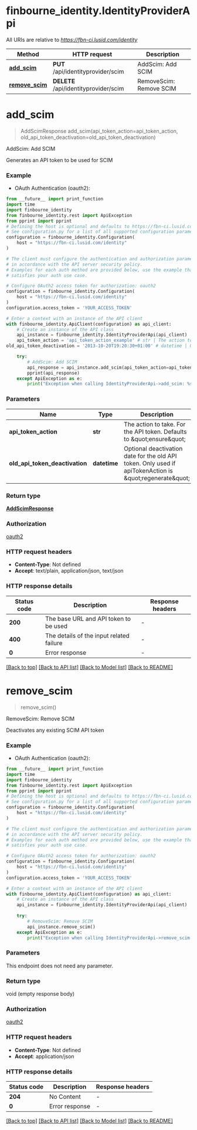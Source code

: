 # finbourne_identity.IdentityProviderApi

All URIs are relative to *https://fbn-ci.lusid.com/identity*

Method | HTTP request | Description
------------- | ------------- | -------------
[**add_scim**](IdentityProviderApi.md#add_scim) | **PUT** /api/identityprovider/scim | AddScim: Add SCIM
[**remove_scim**](IdentityProviderApi.md#remove_scim) | **DELETE** /api/identityprovider/scim | RemoveScim: Remove SCIM


# **add_scim**
> AddScimResponse add_scim(api_token_action=api_token_action, old_api_token_deactivation=old_api_token_deactivation)

AddScim: Add SCIM

Generates an API token to be used for SCIM

### Example

* OAuth Authentication (oauth2):
```python
from __future__ import print_function
import time
import finbourne_identity
from finbourne_identity.rest import ApiException
from pprint import pprint
# Defining the host is optional and defaults to https://fbn-ci.lusid.com/identity
# See configuration.py for a list of all supported configuration parameters.
configuration = finbourne_identity.Configuration(
    host = "https://fbn-ci.lusid.com/identity"
)

# The client must configure the authentication and authorization parameters
# in accordance with the API server security policy.
# Examples for each auth method are provided below, use the example that
# satisfies your auth use case.

# Configure OAuth2 access token for authorization: oauth2
configuration = finbourne_identity.Configuration(
    host = "https://fbn-ci.lusid.com/identity"
)
configuration.access_token = 'YOUR_ACCESS_TOKEN'

# Enter a context with an instance of the API client
with finbourne_identity.ApiClient(configuration) as api_client:
    # Create an instance of the API class
    api_instance = finbourne_identity.IdentityProviderApi(api_client)
    api_token_action = 'api_token_action_example' # str | The action to take. For the API token. Defaults to \"ensure\" (optional)
old_api_token_deactivation = '2013-10-20T19:20:30+01:00' # datetime | Optional deactivation date for the old API token. Only used if apiTokenAction is \"regenerate\" (optional)

    try:
        # AddScim: Add SCIM
        api_response = api_instance.add_scim(api_token_action=api_token_action, old_api_token_deactivation=old_api_token_deactivation)
        pprint(api_response)
    except ApiException as e:
        print("Exception when calling IdentityProviderApi->add_scim: %s\n" % e)
```

### Parameters

Name | Type | Description  | Notes
------------- | ------------- | ------------- | -------------
 **api_token_action** | **str**| The action to take. For the API token. Defaults to \&quot;ensure\&quot; | [optional] 
 **old_api_token_deactivation** | **datetime**| Optional deactivation date for the old API token. Only used if apiTokenAction is \&quot;regenerate\&quot; | [optional] 

### Return type

[**AddScimResponse**](AddScimResponse.md)

### Authorization

[oauth2](../README.md#oauth2)

### HTTP request headers

 - **Content-Type**: Not defined
 - **Accept**: text/plain, application/json, text/json

### HTTP response details
| Status code | Description | Response headers |
|-------------|-------------|------------------|
**200** | The base URL and API token to be used |  -  |
**400** | The details of the input related failure |  -  |
**0** | Error response |  -  |

[[Back to top]](#) [[Back to API list]](../README.md#documentation-for-api-endpoints) [[Back to Model list]](../README.md#documentation-for-models) [[Back to README]](../README.md)

# **remove_scim**
> remove_scim()

RemoveScim: Remove SCIM

Deactivates any existing SCIM API token

### Example

* OAuth Authentication (oauth2):
```python
from __future__ import print_function
import time
import finbourne_identity
from finbourne_identity.rest import ApiException
from pprint import pprint
# Defining the host is optional and defaults to https://fbn-ci.lusid.com/identity
# See configuration.py for a list of all supported configuration parameters.
configuration = finbourne_identity.Configuration(
    host = "https://fbn-ci.lusid.com/identity"
)

# The client must configure the authentication and authorization parameters
# in accordance with the API server security policy.
# Examples for each auth method are provided below, use the example that
# satisfies your auth use case.

# Configure OAuth2 access token for authorization: oauth2
configuration = finbourne_identity.Configuration(
    host = "https://fbn-ci.lusid.com/identity"
)
configuration.access_token = 'YOUR_ACCESS_TOKEN'

# Enter a context with an instance of the API client
with finbourne_identity.ApiClient(configuration) as api_client:
    # Create an instance of the API class
    api_instance = finbourne_identity.IdentityProviderApi(api_client)
    
    try:
        # RemoveScim: Remove SCIM
        api_instance.remove_scim()
    except ApiException as e:
        print("Exception when calling IdentityProviderApi->remove_scim: %s\n" % e)
```

### Parameters
This endpoint does not need any parameter.

### Return type

void (empty response body)

### Authorization

[oauth2](../README.md#oauth2)

### HTTP request headers

 - **Content-Type**: Not defined
 - **Accept**: application/json

### HTTP response details
| Status code | Description | Response headers |
|-------------|-------------|------------------|
**204** | No Content |  -  |
**0** | Error response |  -  |

[[Back to top]](#) [[Back to API list]](../README.md#documentation-for-api-endpoints) [[Back to Model list]](../README.md#documentation-for-models) [[Back to README]](../README.md)

